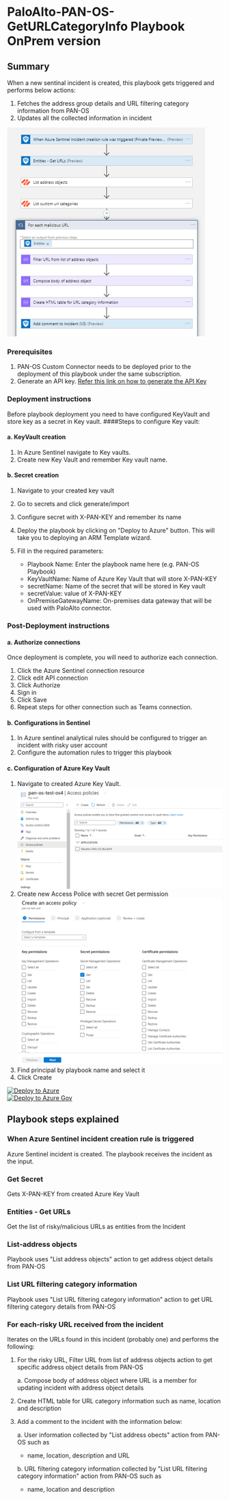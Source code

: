 # PaloAlto-PAN-OS-GetURLCategoryInfo Playbook OnPrem version
 ## Summary
 When a new sentinal incident is created, this playbook gets triggered and performs below actions:
 1. Fetches the address group details and URL filtering category information from PAN-OS
 2. Updates all the collected information in incident


![PaloAlto-PAN-OS-GetURLCategoryInfo](./designerscreenshot.PNG)<br>
### Prerequisites 
1. PAN-OS Custom Connector needs to be deployed prior to the deployment of this playbook under the same subscription.
2. Generate an API key. [Refer this link on how to generate the API Key](https://paloaltolactest.trafficmanager.net/restapi-doc/#tag/key-generation)

### Deployment instructions 
Before playbook deployment you need to have configured KeyVault and store key as a secret in Key vault.
####Steps to configure Key vault:
#### a. KeyVault creation
1. In Azure Sentinel navigate to Key vaults.
2. Create new Key Vault and remember Key vault name.

#### b. Secret creation
1. Navigate to your created key vault
2. Go to secrets and click generate/import
3. Configure secret with X-PAN-KEY and remember its name


1. Deploy the playbook by clicking on "Deploy to Azure" button. This will take you to deploying an ARM Template wizard.
2. Fill in the required parameters:
    * Playbook Name: Enter the playbook name here (e.g. PAN-OS Playbook)
    * KeyVaultName: Name of Azure Key Vault that will store X-PAN-KEY
    * secretName: Name of the secret that will be stored in Key vault
    * secretValue: value of X-PAN-KEY
    * OnPremiseGatewayName: On-premises data gateway that will be used with PaloAlto connector.
    
### Post-Deployment instructions 
#### a. Authorize connections
Once deployment is complete, you will need to authorize each connection.
1.	Click the Azure Sentinel connection resource
2.	Click edit API connection
3.	Click Authorize
4.	Sign in
5.	Click Save
6.	Repeat steps for other connection such as Teams connection.

#### b. Configurations in Sentinel
1. In Azure sentinel analytical rules should be configured to trigger an incident with risky user account 
2. Configure the automation rules to trigger this playbook


#### c. Configuration of Azure Key Vault
1. Navigate to  created Azure Key Vault.
   ![Key Vault configuration](./images/KeyVault.png)
2. Create new Access Police with secret Get permission
   ![Secret permission creation](./images/CreatePolice.png)
3. Find principal by playbook name and select it
4. Click Create

[![Deploy to Azure](https://aka.ms/deploytoazurebutton)](https://portal.azure.com/#create/Microsoft.Template/uri/https%3A%2F%2Fgithub.com%2Fsocprime%2FAzure-Sentinel%2Fraw%2FPAN-OS-OnPremCustomConnector%2FPlaybooks%2FPaloAlto-PAN-OS%2FPlaybooksOnPrem%2FPaloAlto-PAN-OS-GetURLCategoryInfo%2Fazuredeploy.json)  
[![Deploy to Azure Gov](https://aka.ms/deploytoazuregovbutton)](https://portal.azure.us/#create/Microsoft.Template/uri/https%3A%2F%2Fgithub.com%2Fsocprime%2FAzure-Sentinel%2Fraw%2FPAN-OS-OnPremCustomConnector%2FPlaybooks%2FPaloAlto-PAN-OS%2FPlaybooksOnPrem%2FPaloAlto-PAN-OS-GetURLCategoryInfo%2Fazuredeploy.json)

## Playbook steps explained

### When Azure Sentinel incident creation rule is triggered

Azure Sentinel incident is created. The playbook receives the incident as the input.

### Get Secret
Gets X-PAN-KEY from created Azure Key Vault

### Entities - Get URLs

Get the list of risky/malicious URLs as entities from the Incident

### List-address objects

Playbook uses "List address objects" action to get address object details from PAN-OS

### List URL filtering category information

Playbook uses "List URL filtering category information" action to get URL filtering category details from PAN-OS
### For each-risky URL received from the incident
Iterates on the URLs found in this incident (probably one) and performs the following:

1. For the risky URL, Filter URL from list of address objects action to get specific address object details from PAN-OS

   a. Compose body of address object where URL is a member for updating incident with address object details

 2. Create HTML table for URL category information such as name, location and description

 3. Add a comment to the incident with the information below:

     a. User information collected by "List address obects" action from PAN-OS such as

    *  name, location, description and URL
    
     
     b. URL filtering category information collected by "List URL filtering category information" action from PAN-OS such as

    * name, location and description

